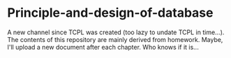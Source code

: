 # Principle-and-design-of-database
A new channel since TCPL was created (too lazy to undate TCPL in time...). The contents of this repository are mainly derived from homework. Maybe, I'll upload a new document after each chapter. Who knows if it is...
